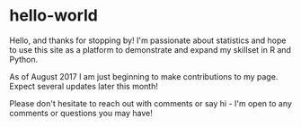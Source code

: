 # hello-world
Hello, and thanks for stopping by! I'm passionate about statistics and hope to use this site as a platform to demonstrate and expand my skillset in R and Python. 

As of August 2017 I am just beginning to make contributions to my page. Expect several updates later this month!

Please don't hesitate to reach out with comments or say hi - I'm open to any comments or questions you may have!
